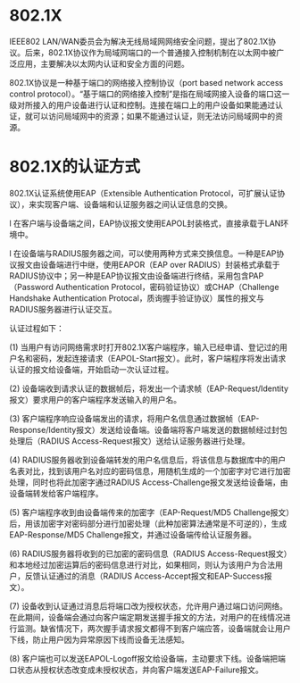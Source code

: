 # 802.1X #

IEEE802 LAN/WAN委员会为解决无线局域网网络安全问题，提出了802.1X协议。后来，802.1X协议作为局域网端口的一个普通接入控制机制在以太网中被广泛应用，主要解决以太网内认证和安全方面的问题。

802.1X协议是一种基于端口的网络接入控制协议（port based network access control protocol）。“基于端口的网络接入控制”是指在局域网接入设备的端口这一级对所接入的用户设备进行认证和控制。连接在端口上的用户设备如果能通过认证，就可以访问局域网中的资源；如果不能通过认证，则无法访问局域网中的资源。

# 802.1X的认证方式 #

802.1X认证系统使用EAP（Extensible Authentication Protocol，可扩展认证协议），来实现客户端、设备端和认证服务器之间认证信息的交换。

l              在客户端与设备端之间，EAP协议报文使用EAPOL封装格式，直接承载于LAN环境中。

l              在设备端与RADIUS服务器之间，可以使用两种方式来交换信息。一种是EAP协议报文由设备端进行中继，使用EAPOR（EAP over RADIUS）封装格式承载于RADIUS协议中；另一种是EAP协议报文由设备端进行终结，采用包含PAP（Password Authentication Protocol，密码验证协议）或CHAP（Challenge Handshake Authentication Protocal，质询握手验证协议）属性的报文与RADIUS服务器进行认证交互。

认证过程如下：

(1)        当用户有访问网络需求时打开802.1X客户端程序，输入已经申请、登记过的用户名和密码，发起连接请求（EAPOL-Start报文）。此时，客户端程序将发出请求认证的报文给设备端，开始启动一次认证过程。

(2)        设备端收到请求认证的数据帧后，将发出一个请求帧（EAP-Request/Identity报文）要求用户的客户端程序发送输入的用户名。

(3)        客户端程序响应设备端发出的请求，将用户名信息通过数据帧（EAP-Response/Identity报文）发送给设备端。设备端将客户端发送的数据帧经过封包处理后（RADIUS Access-Request报文）送给认证服务器进行处理。

(4)        RADIUS服务器收到设备端转发的用户名信息后，将该信息与数据库中的用户名表对比，找到该用户名对应的密码信息，用随机生成的一个加密字对它进行加密处理，同时也将此加密字通过RADIUS Access-Challenge报文发送给设备端，由设备端转发给客户端程序。

(5)        客户端程序收到由设备端传来的加密字（EAP-Request/MD5 Challenge报文）后，用该加密字对密码部分进行加密处理（此种加密算法通常是不可逆的），生成EAP-Response/MD5 Challenge报文，并通过设备端传给认证服务器。

(6)        RADIUS服务器将收到的已加密的密码信息（RADIUS Access-Request报文）和本地经过加密运算后的密码信息进行对比，如果相同，则认为该用户为合法用户，反馈认证通过的消息（RADIUS Access-Accept报文和EAP-Success报文）。

(7)        设备收到认证通过消息后将端口改为授权状态，允许用户通过端口访问网络。在此期间，设备端会通过向客户端定期发送握手报文的方法，对用户的在线情况进行监测。缺省情况下，两次握手请求报文都得不到客户端应答，设备端就会让用户下线，防止用户因为异常原因下线而设备无法感知。

(8)        客户端也可以发送EAPOL-Logoff报文给设备端，主动要求下线。设备端把端口状态从授权状态改变成未授权状态，并向客户端发送EAP-Failure报文。